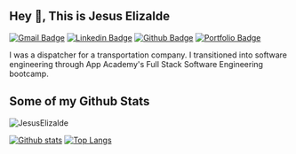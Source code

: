 <!-- [![Anurag's GitHub stats](https://github-readme-stats.vercel.app/api?username=Jesus-Elizalde&show_icons=true&theme=swift)](https://github.com/anuraghazra/github-readme-stats) -->

## Hey 👋, This is Jesus Elizalde

[![Gmail Badge](https://img.shields.io/badge/-elizaldejesus34@gmail.com-c14438?style=flat&logo=Gmail&logoColor=white&link=mailto:elizaldejesus34@gmail.com)](mailto:elizaldejesus34@gmail.com)
[![Linkedin Badge](https://img.shields.io/badge/-jesuselizalde-83282118b-0072b1?style=flat&logo=Linkedin&logoColor=white&link=https://www.linkedin.com/in/jesuselizalde-83282118b/)](https://www.linkedin.com/in/jesuselizalde-83282118b/) [![Github Badge](https://img.shields.io/badge/-JesusElizalde-grey?style=flat&logo=github&logoColor=white&link=https://github.com/JesusElizalde/)](https://www.github.com/JesusElizalde/) [![Portfolio Badge](https://img.shields.io/badge/portfolio-web-blue?style=flat&link=https://jesuselizalde.dev//)](https://jesuselizalde.dev//) <p align='left'>I was a dispatcher for a transportation company. I transitioned into software engineering through App Academy's Full Stack Software Engineering bootcamp.</p>

## Some of my Github Stats

<p align=left> <img src=https://komarev.com/ghpvc/?username=JesusElizalde alt=JesusElizalde /> </p>

[![Github stats](https://github-readme-stats.vercel.app/api?username=Jesus-Elizalde&show_icons=true&include_all_commits=true&theme=swift)](https://github.com/JesusElizalde/github-readme-stats)
[![Top Langs](https://github-readme-stats.vercel.app/api/top-langs/?username=Jesus-Elizalde&layout=compact)](https://github.com/JesusElizalde/github-readme-stats)
